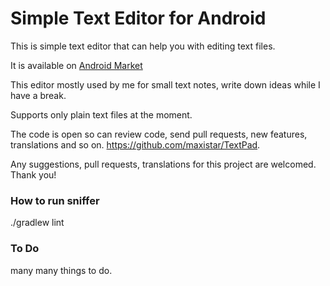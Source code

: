 # Simple Text Editor for Android

This is simple text editor that can help you with editing text files. 

It is available on [Android Market](https://play.google.com/store/apps/details?id=com.maxistar.textpad)

This editor mostly used by me for small text notes, write down ideas while I have a break.

Supports only plain text files at the moment.

The code is open so can review code, send pull requests, new features, translations and so on. https://github.com/maxistar/TextPad.

Any suggestions, pull requests, translations for this project are welcomed. Thank you!


### How to run sniffer

./gradlew lint

### To Do

many many things to do.
